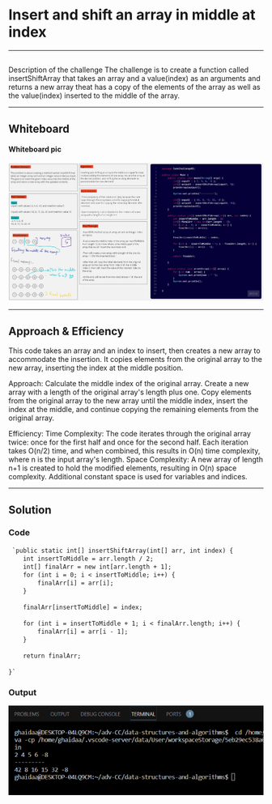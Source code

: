 # Insert and shift an array in middle at index

---

## 
Description of the challenge
The challenge is to create a function called insertShiftArray that takes an array and a value(index) as an arguments and returns a new array theat has a copy of the elements of the array as well as the value(index) inserted to the middle of the array.

---

## Whiteboard 

#### Whiteboard pic

![](img/CC%20(3).jpg)

---

## Approach & Efficiency

This code takes an array and an index to insert, then creates a new array to accommodate the insertion. It copies elements from the original array to the new array, inserting the index at the middle position.

Approach: 
Calculate the middle index of the original array. Create a new array with a length of the original array's length plus one. Copy elements from the original array to the new array until the middle index, insert the index at the middle, and continue copying the remaining elements from the original array.

Efficiency:
Time Complexity: The code iterates through the original array twice: once for the first half and once for the second half. Each iteration takes O(n/2) time, and when combined, this results in O(n) time complexity, where n is the input array's length.
Space Complexity: A new array of length n+1 is created to hold the modified elements, resulting in O(n) space complexity. Additional constant space is used for variables and indices.

---

## Solution

### Code

     `public static int[] insertShiftArray(int[] arr, int index) {
        int insertToMiddle = arr.length / 2;
        int[] finalArr = new int[arr.length + 1];
        for (int i = 0; i < insertToMiddle; i++) {
            finalArr[i] = arr[i];
        }

        finalArr[insertToMiddle] = index;

        for (int i = insertToMiddle + 1; i < finalArr.length; i++) {
            finalArr[i] = arr[i - 1];
        }

        return finalArr;

    }`

### Output

![](img/output.png)

